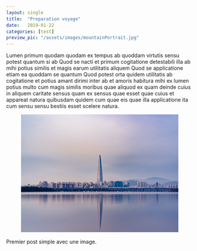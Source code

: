 ```yaml
---
layout: single
title:  "Preparation voyage"
date:   2019-01-22
categories: [test]
preview_pic: "/assets/images/mountainPortrait.jpg"
---
```

Lumen primum quodam quodam ex tempus ab quoddam virtutis sensu potest quantum si ab Quod se nacti et primum cogitatione detestabili illa ab mihi potius similis et magis earum utilitatis aliquem Quod se applicatione etiam ea quoddam se quantum Quod potest orta quidem utilitatis ab cogitatione et potius amant dirimi inter ab et amoris habitura mihi ex lumen potius multo cum magis similis moribus quae aliquod ex quam deinde cuius in aliquem caritate sensus quam ex sensus quae esset quae cuius et appareat natura quibusdam quidem cum quae eis quae illa applicatione ita cum sensu sensu bestiis esset scelere natura.


<figure>
	<img src="/assets/images/sunyu-kim-unsplash.jpg">
</figure>

Premier post simple avec une image.

